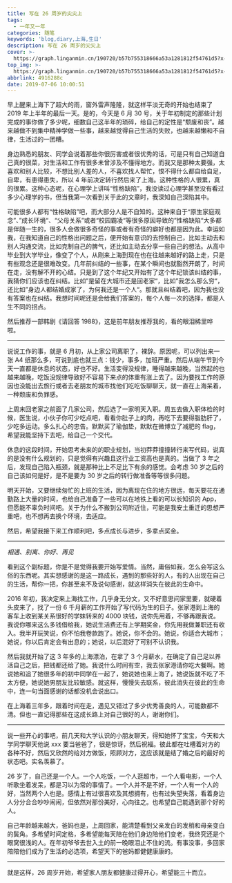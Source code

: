 ```yaml
---
title: 写在 26 周岁的尖尖上
tags:
  - 一年又一年
categories: 随笔
keywords: 'blog,diary,上海,生日'
description: 写在 26 周岁的尖尖上
cover: >-
  https://graph.linganmin.cn/190720/b57b755318666a53a1281812f54761d5?x-oss-process=image/format,webp/quality,q_10
top_img: >-
  https://graph.linganmin.cn/190720/b57b755318666a53a1281812f54761d5?x-oss-process=image/format,webp/quality,q_50
abbrlink: 4916288c
date: 2019-07-06 10:00:51
---
```


早上醒来上海下了超大的雨，窗外雷声隆隆，就这样平淡无奇的开始也结束了 2019 年上半年的最后一天。是的，今天是 6 月 30 号，关于年初制定的那些计划完成的事你做了多少呢，细数自己这半年的琐碎，给自己的定性是“颓废和丧”。越来越做不到集中精神学做一些事，越来越觉得自己生活的失败，也越来越懒和不自律，生活过的一团糟。

身边熟悉的朋友、同学会说着那些你很厉害或者很优秀的话，可是只有自己知道自己真的很菜，对生活和工作有很多未曾涉及不懂得地方。而我又是那种太要强，太喜欢和别人比较，不想比别人差的人，不喜欢找人帮忙，恨不得什么都自给自足，自卑，有患得患失，所以 4 年前决定转行然后来了上海。这种性格的人很累，真的很累。这种心态呢，在心理学上讲叫“性格缺陷”，我没读过心理学甚至没有看过多少心理学的书，但当我第一次看到关于此的文章时，我深知自己深陷其中。

可能很多人都有“性格缺陷”吧，而大部分人是不自知的。这种来自于“原生家庭观念”、”成长环境“、“父母关系”或者“校园霸凌“等很多原因导致的”性格缺陷“大多都是伴随一生的，很多人会做很多奇怪的事或者有奇怪的癖好也都是因为此。幸运如我，在我知道自己的性格出问题之后，便开始有意识的去控制自己，比如主动去和别人沟通交流，比如克制自己的脾气，还比如主动去分享一些自己的想法。从高中毕业到大学毕业，像变了个人，从刚来上海到现在也在往越来越好的路上走，只是有些观念还是很难改变。几年前纠结的一些事，在某个瞬间也就豁然开朗了，时间在走，没有解不开的心结。只是到了这个年纪又开始有了这个年纪锁该纠结的事，我猜你们应该也在纠结。比如”是留在大城市还是回老家“，比如”我怎么那么穷“，还比如”身边人都结婚成家了，为何我还是一个人“。那就且纠结着吧，因为我也没有答案也在纠结。我想时间呢还是会给我们答案的，每个人每一次的选择，都是人生不同的拐点。

然后推荐一部韩剧《请回答 1988》，这是前年朋友推荐我的，看的眼泪稀里哗啦。

--- 

说说工作的事，就是 6 月初，从上家公司离职了，裸辞。原因呢，可以列出来一张 A4 纸那么多，可说到底也就三点：钱少，事多，加班严重。然后从端午节到今天一直都是休息的状态，好也不好。生活变得没规律，睡得越来越晚，当然起的也越来越晚，吃饭没规律导致好不容易下来点的体重有涨上去了。因为要找工作的原因也没能出去旅行或者去老朋友的城市找他们吃吃饭聊聊天，就一直在上海呆着，一种颓废和负罪感。

上周末回老家之前面了几家公司，然后选了一家明天入职。周五去做入职体检的时候，医生说，小伙子你可少吃点吧，看看你肚子上的肉，再吃下去要得脂肪肝了，少吃多运动。多么扎心的忠告。默默买了瑜伽垫，默默在微博立了减肥的 flag，希望我能坚持下去吧，给自己一个交代。

休息的这段时间，开始思考未来的的职业规划，当初莽莽撞撞转行来写代码，说真的是没有什么规划的，只是觉得有兴趣且这行业工资高也是真的。当做了 3 年之后，发现自己陷入瓶颈，就是那种比上不足比下有余的感觉。会考虑 30 岁之后的自己该如何是好，是不是要为 30 岁之后的转行做准备等等很多问题。

明天开始，又要继续匆忙的上班的生活，因为离现在住的地方很远，每天要花在通勤路上大量的时间，也给自己准备了一些可以在地铁上看的可以长知识的 App，但愿能不辜负时间吧。关于为什么不搬到公司附近住，可能是我安土重迁的思想严重吧，也不想再去换个环境，去适应。

然后，希望我接下来工作顺利吧，多点成长与进步，多拿点奖金。

---
*相遇、别离、你好、再见*

看到这个副标题，你是不是觉得我要开始写爱情。当然，庸俗如我，怎么会写这么俗的东西呢。其实想感谢的是这一路成长，遇到的那些好的人，有的人出现在自己的生活，帮你一把，你甚至来不及说句感谢，就这样消失在彼此的生命中。

2016 年初，我决定来上海找工作，几乎身无分文，又不好意思问家里要，就硬着头皮来了，找了一份 6 千月薪的工作开始了写代码为生的日子。张家港到上海的客车上收到某关系很好的学妹转来的 4000 块钱，说你先用着，不够再跟我说。我说你哪来这么多钱借给我，她说生活费还有上学期奖金，你先用我做兼职还有收入。我半开玩笑说，你不怕我卷款跑了。她说，你不会的。她说，你适合大城市；她说，你以后肯定会有出息的；她说，以后混好了可别不认识我。

然后我就开始了这 3 年多的上海漂泊，在拿了 3 个月薪水，在确定了自己足以养活自己之后，把钱都还给了她。我说什么时间有空，我去张家港请你吃大餐啊。她说她和追了她很多年的初中同学在一起了，她说她也来上海了，她说饭就不吃了不太方便，她说她男朋友比较敏感。就这样，慢慢失去联系，彼此消失在彼此的生命中，连一句当面感谢的话都没机会说出口。

在上海着三年多，跟着时间在走，遇见又错过了多少优秀善良的人，可能数都不清。但也一直记得那些在这成长路上对自己很好的人，谢谢你们。

---

说一些开心的事吧，前几天和大学认识的小朋友聊天，得知她怀了宝宝，今天和大学同学聊天他说 xxx 要当爸爸了，很是惊讶，然后祝福。彼此都在吐槽着对方的各种不好，然后又欣然的给对方做饭，照顾对方，这应该就是结了婚之后的最好的状态吧。实名羡慕了。

26 岁了，自己还是一个人。一个人吃饭，一个人逛超市，一个人看电影，一个人听歌坐着发呆，都是习以为常的事情了。一个人并不是不好，一个人有一个人的好，当然两个人也是。感情上有过很喜欢及其想拥有，也有过失望失落，看着身边人分分合合吵吵闹闹，但依然对那份美好，心向往之。也希望自己能遇到那个好的人。

自己年龄越来越大，爸妈也是，上周回家，能清楚看到父亲发白的发梢和母亲变白的鬓角。多希望时间定格，多希望能每天陪在他们身边陪他们变老，我终究还是个眼窝很浅的人。在年初爷爷去世入土的前一晚眼泪止不住的流。有事没事，多回家陪陪他们成为了生活的必选项，希望天下的爸妈都健健康康的。

---

就是这样，26 周岁开始，希望家人朋友都健康过得开心，希望能三十而立。
